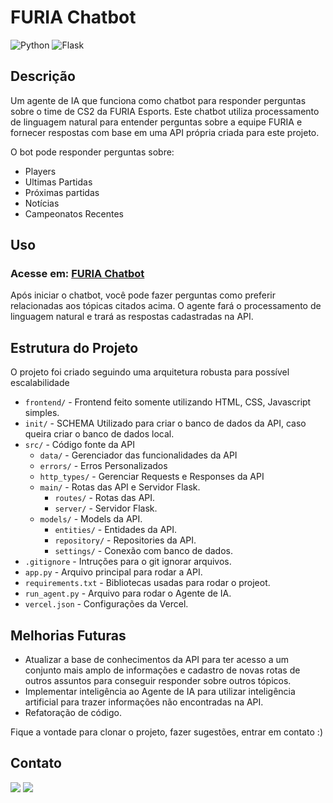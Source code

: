 # FURIA Chatbot

![Python](https://img.shields.io/badge/Python-3776AB?style=for-the-badge&logo=python&logoColor=white)
![Flask](https://img.shields.io/badge/Flask-000000?style=for-the-badge&logo=flask&logoColor=white)

## Descrição

Um agente de IA que funciona como chatbot para responder perguntas sobre o time de CS2 da FURIA Esports. 
Este chatbot utiliza processamento de linguagem natural para entender perguntas sobre a equipe FURIA e fornecer respostas com base em uma API própria criada para este projeto.

O bot pode responder perguntas sobre:

- Players
- Ultimas Partidas
- Próximas partidas
- Notícias
- Campeonatos Recentes

## Uso

### Acesse em: [FURIA Chatbot](https://frontend-liart-ten-88.vercel.app/)

Após iniciar o chatbot, você pode fazer perguntas como preferir relacionadas aos tópicas citados acima.
O agente fará o processamento de linguagem natural e trará as respostas cadastradas na API.

## Estrutura do Projeto

O projeto foi criado seguindo uma arquitetura robusta para possível escalabilidade

- `frontend/` - Frontend feito somente utilizando HTML, CSS, Javascript simples.
- `init/` - SCHEMA Utilizado para criar o banco de dados da API, caso queira criar o banco de dados local.
- `src/` - Código fonte da API
  - `data/` - Gerenciador das funcionalidades da API
  - `errors/` - Erros Personalizados
  - `http_types/` - Gerenciar Requests e Responses da API
  - `main/` - Rotas das API e Servidor Flask.
    - `routes/` - Rotas das API.
    - `server/` - Servidor Flask. 
  - `models/` - Models da API.
    - `entities/` - Entidades da API.
    - `repository/` - Repositories da API.
    - `settings/` - Conexão com banco de dados.
- `.gitignore` - Intruções para o git ignorar arquivos.
- `app.py` - Arquivo principal para rodar a API.
- `requirements.txt` - Bibliotecas usadas para rodar o projeot.
- `run_agent.py` - Arquivo para rodar o Agente de IA.
- `vercel.json` - Configurações da Vercel.


## Melhorias Futuras

- Atualizar a base de conhecimentos da API para ter acesso a um conjunto mais amplo de informações e cadastro de novas rotas de outros assuntos para conseguir responder sobre outros tópicos.
- Implementar inteligência ao Agente de IA para utilizar inteligência artificial para trazer informações não encontradas na API.
- Refatoração de código.


Fique a vontade para clonar o projeto, fazer sugestões, entrar em contato :)

## Contato

[![](https://img.shields.io/badge/-LinkedIn-%230077B5?style=for-the-badge&logo=linkedin&logoColor=white)](https://www.linkedin.com/in/claytonbentes/)
[![](https://img.shields.io/badge/-Gmail-%23333?style=for-the-badge&logo=gmail&logoColor=white)](mailto:claytonjhony.bentes@gmail.com)
